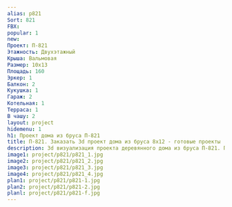 ```yaml
---
alias: p821
Sort: 821
FBX: 
popular: 1
new: 
Проект: П-821
Этажность: Двухэтажный
Крыша: Вальмовая
Размер: 10х13
Площадь: 160
Эркер: 1
Балкон: 2
Кукушка: 1
Гараж: 2
Котельная: 1
Терраса: 1
В чашу: 2
layout: project
hidemenu: 1
h1: Проект дома из бруса П-821
title: П-821. Заказать 3d проект дома из бруса 8х12 - готовые проекты
description: 3d визуализация проекта деревянного дома из бруса П-821. Площадь 160 м2, размер 8х12. Вы можете внести любые изменения в проект.
image1: project/p821/p821_1.jpg
image2: project/p821/p821_2.jpg
image3: project/p821/p821_3.jpg
image4: project/p821/p821_4.jpg
plan1: project/p821/p821-1.jpg
plan2: project/p821/p821-2.jpg
planl: project/p821/p821-f.jpg
---
```

